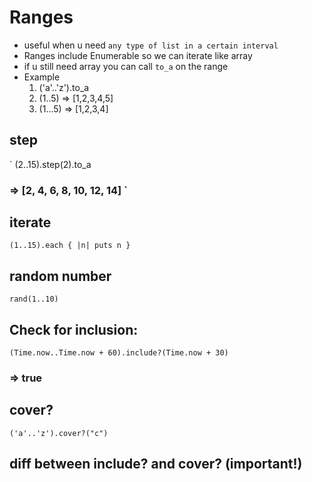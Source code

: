 # Ranges 
- useful when u need `any type of list in a certain interval`
- Ranges include Enumerable  so we can iterate like array 
- if u still need array you can call `to_a` on the range 
- Example 
  1. ('a'..'z').to_a
  2. (1..5)  => [1,2,3,4,5]
  3. (1...5)  => [1,2,3,4]

## step

` (2..15).step(2).to_a
### => [2, 4, 6, 8, 10, 12, 14] `

## iterate 

`(1..15).each { |n| puts n }`

## random number 

`rand(1..10)`

## Check for inclusion:

`(Time.now..Time.now + 60).include?(Time.now + 30)`
### => true 

## cover? 

`('a'..'z').cover?("c")`

## diff between include? and cover? (important!)
